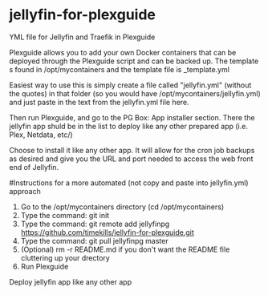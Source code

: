 # jellyfin-for-plexguide
YML file for Jellyfin and Traefik in Plexguide

Plexguide allows you to add your own Docker containers that can be deployed through the Plexguide script and can be backed up.
The template s found in /opt/mycontainers and the template file is _template.yml

Easiest way to use this is simply create a file called "jellyfin.yml" (without the quotes) in that folder (so you would have /opt/mycontainers/jellyfin.yml) and just paste in the text from the jellyfin.yml file here.

Then run Plexguide, and go to the PG Box: App installer section.
There the jellyfin app shuld be in the list to deploy like any other prepared app (i.e. Plex, Netdata, etc/)

Choose to install it like any other app. It will allow for the cron job backups as desired and give you the URL and port needed to access the web front end of Jellyfin.

#Instructions for a more automated (not copy and paste into jellyfin.yml) approach

1. Go to the /opt/mycontainers directory (cd /opt/mycontainers)
2. Type the command: git init
3. Type the command: git remote add jellyfinpg https://github.com/timekills/jellyfin-for-plexguide.git
4. Type the command: git pull jellyfinpg master
5. (Optional) rm -r README.md if you don't want the README file cluttering up your drectory
6. Run Plexguide

Deploy jellyfin app like any other app
